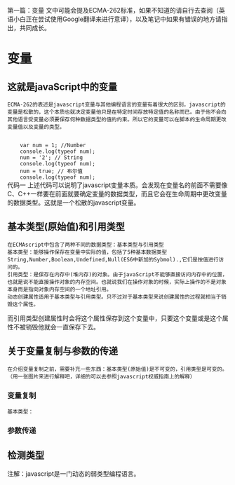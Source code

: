 第一篇：变量
文中可能会提及ECMA-262标准，如果不知道的请自行去查阅（英语小白正在尝试使用Google翻译来进行意译），以及笔记中如果有错误的地方请指出，共同成长。

# 变量
## 这就是javaScript中的变量
	ECMA-262的表述是javascript变量与其他编程语言的变量有着很大的区别，javascript的变量是松散的，这个本质也就决定变量他只是在特定时间存放特定值的名称而已。由于他不会向其他语言受变量必须要保存何种数据类型的值的约束。所以它的变量可以在脚本的生命周期更改变量值以及变量的类型。
<code>
	var num = 1; //Number
	console.log(typeof num);
	num = '2'; // String
	console.log(typeof num);
	num = true; // 布尔值
	console.log(typeof num); 
</code>
		代码一
上述代码可以说明了javascript变量本质。会发现在变量名的前面不需要像C、C++一样要在前面就要确定变量的数据类型，而且它会在生命周期中更改变量的数据类型。这就是一个松散的javascript变量。

## 基本类型(原始值)和引用类型
	在ECMAscript中包含了两种不同的数据类型：基本类型与引用类型
	基本类型：能够操作保存在变量中实际的值，包括了5种基本数据类型String,Number,Boolean,Undefined,Null(ES6中新加的Sybmol).,它们是按值进行访问的。
	引用类型：是保存在内存中(堆内存)的对象。由于javaScript不能够直接访问内存中的位置，也就是说不能直接操作对象的内存空间。也就说我们在操作对象的时候，实际上操作的不是对象本身而是指向对象内存空间的一个地址引用。
	动态创建属性适用于基本类型与引用类型。只不过对于基本类型来说创建属性的过程就相当于销毁这个属性。
而引用类型创建属性时会将这个属性保存到这个变量中，只要这个变量或是这个属性不被销毁他就会一直保存下去。
## 关于变量复制与参数的传递
	在介绍变量复制之前，需要补充一些东西：基本类型(原始值)是不可变的，引用类型是可变的。（用一张图片来进行解释吧，详细的可以去参照javascript权威指南上的解释）
### 变量复制
	基本类型：
### 参数传递
## 检测类型


注解：javascript是一门动态的弱类型编程语言。

